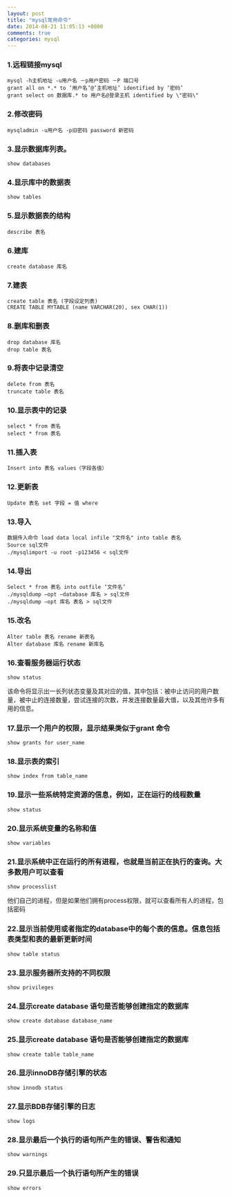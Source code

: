 ```yaml
---
layout: post
title: "mysql常用命令"
date: 2014-08-21 11:05:13 +0800
comments: true
categories: mysql
---
```


### 1.远程链接mysql


```
mysql -h主机地址 -u用户名 －p用户密码 －P 端口号
grant all on *.* to ‘用户名’@’主机地址’ identified by ‘密码’
grant select on 数据库.* to 用户名@登录主机 identified by \"密码\"
```


### 2.修改密码

```
mysqladmin -u用户名 -p旧密码 password 新密码
```

### 3.显示数据库列表。

```
show databases
```

### 4.显示库中的数据表


```
show tables
```

### 5.显示数据表的结构

```
describe 表名
```

<!--more-->
### 6.建库

```
create database 库名
```

### 7.建表

```
create table 表名 (字段设定列表)
CREATE TABLE MYTABLE (name VARCHAR(20), sex CHAR(1))
```

### 8.删库和删表

```
drop database 库名
drop table 表名
```

### 9.将表中记录清空

```
delete from 表名
truncate table 表名
```

### 10.显示表中的记录

```
select * from 表名
select * from 表名
```

### 11.插入表

```
Insert into 表名 values（字段各值）
```

### 12.更新表

```
Update 表名 set 字段 = 值 where 
```

### 13.导入

```
数据传入命令 load data local infile "文件名" into table 表名
Source sql文件
./mysqlimport -u root -p123456 < sql文件
```

### 14.导出

```
Select * from 表名 into outfile ‘文件名’
./mysqldump –opt –database 库名 > sql文件
./mysqldump –opt 库名 表名 > sql文件
```

### 15.改名

```
Alter table 表名 rename 新表名
Alter database 库名 rename 新库名
```

### 16.查看服务器运行状态

```
show status
```

该命令将显示出一长列状态变量及其对应的值，其中包括：被中止访问的用户数量，被中止的连接数量，尝试连接的次数，并发连接数量最大值，以及其他许多有用的信息。


### 17.显示一个用户的权限，显示结果类似于grant 命令

```
show grants for user_name
```

### 18.显示表的索引

```
show index from table_name
```

### 19.显示一些系统特定资源的信息，例如，正在运行的线程数量 
```
show status
```

### 20.显示系统变量的名称和值

```
show variables
```

### 21.显示系统中正在运行的所有进程，也就是当前正在执行的查询。大多数用户可以查看

```
show processlist
```


他们自己的进程，但是如果他们拥有process权限，就可以查看所有人的进程，包括密码


### 22.显示当前使用或者指定的database中的每个表的信息。信息包括表类型和表的最新更新时间

```
show table status
```

### 23.显示服务器所支持的不同权限

```
show privileges
```


### 24.显示create database 语句是否能够创建指定的数据库

```
show create database database_name
```


### 25.显示create database 语句是否能够创建指定的数据库

```
show create table table_name
```

### 26.显示innoDB存储引擎的状态

```
show innodb status
```

### 27.显示BDB存储引擎的日志

```
show logs
```

### 28.显示最后一个执行的语句所产生的错误、警告和通知

```
show warnings
```

### 29.只显示最后一个执行语句所产生的错误

```
show errors
```
